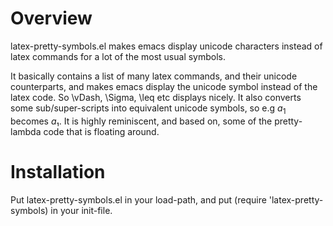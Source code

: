 Overview
========
latex-pretty-symbols.el makes emacs display unicode characters instead of latex
commands for a lot of the most usual symbols.

It basically contains a list of many latex commands, and their unicode
counterparts, and makes emacs display the unicode symbol instead of the latex
code. So \vDash, \Sigma, \leq etc displays nicely. It also converts some
sub/super-scripts into equivalent unicode symbols, so e.g $a_1$ becomes $a₁$. It
is highly reminiscent, and based on, some of the pretty-lambda code that is
floating around.

Installation
============
Put latex-pretty-symbols.el  in your load-path, and put 
(require 'latex-pretty-symbols) in your init-file.
